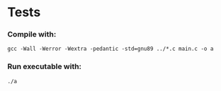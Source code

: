# Tests

### Compile with:
```gcc -Wall -Werror -Wextra -pedantic -std=gnu89 ../*.c main.c -o a```

### Run executable with:
```./a```

